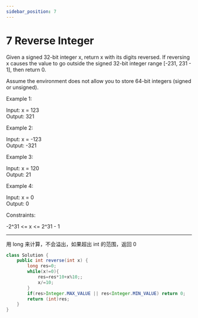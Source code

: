 ```yaml
---
sidebar_position: 7
---
```


# 7 Reverse Integer


Given a signed 32-bit integer x, return x with its digits reversed. If reversing x causes the value to go outside the signed 32-bit integer range [-231, 231 - 1], then return 0.

Assume the environment does not allow you to store 64-bit integers (signed or unsigned).

Example 1:

Input: x = 123  
Output: 321  

Example 2:

Input: x = -123  
Output: -321  

Example 3:

Input: x = 120  
Output: 21  

Example 4:

Input: x = 0  
Output: 0  
 

Constraints:

-2^31 <= x <= 2^31 - 1

---

用 long 来计算，不会溢出，如果超出 int 的范围，返回 0

~~~java
class Solution {
    public int reverse(int x) {
        long res=0;
        while(x!=0){
            res=res*10+x%10;;
            x/=10;
        }
        if(res>Integer.MAX_VALUE || res<Integer.MIN_VALUE) return 0;
        return (int)res;
    }
}
~~~
